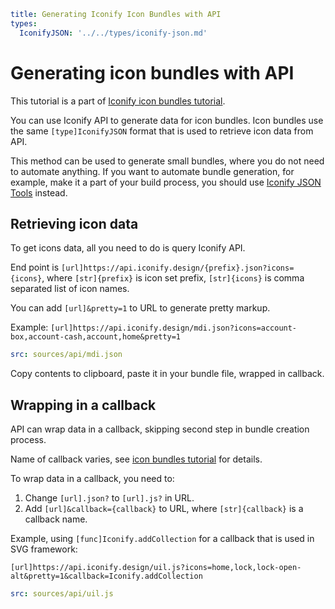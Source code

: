```yaml
title: Generating Iconify Icon Bundles with API
types:
  IconifyJSON: '../../types/iconify-json.md'
```

# Generating icon bundles with API

This tutorial is a part of [Iconify icon bundles tutorial](./index.md).

You can use Iconify API to generate data for icon bundles. Icon bundles use the same `[type]IconifyJSON` format that is used to retrieve icon data from API.

This method can be used to generate small bundles, where you do not need to automate anything. If you want to automate bundle generation, for example, make it a part of your build process, you should use [Iconify JSON Tools](./json-tools.md) instead.

## Retrieving icon data

To get icons data, all you need to do is query Iconify API.

End point is `[url]https://api.iconify.design/{prefix}.json?icons={icons}`, where `[str]{prefix}` is icon set prefix, `[str]{icons}` is comma separated list of icon names.

You can add `[url]&pretty=1` to URL to generate pretty markup.

Example: `[url]https://api.iconify.design/mdi.json?icons=account-box,account-cash,account,home&pretty=1`

```yaml
src: sources/api/mdi.json
```

Copy contents to clipboard, paste it in your bundle file, wrapped in callback.

## Wrapping in a callback

API can wrap data in a callback, skipping second step in bundle creation process.

Name of callback varies, see [icon bundles tutorial](./index.md#callbacks) for details.

To wrap data in a callback, you need to:

1. Change `[url].json?` to `[url].js?` in URL.
2. Add `[url]&callback={callback}` to URL, where `[str]{callback}` is a callback name.

Example, using `[func]Iconify.addCollection` for a callback that is used in SVG framework:

`[url]https://api.iconify.design/uil.js?icons=home,lock,lock-open-alt&pretty=1&callback=Iconify.addCollection`

```yaml
src: sources/api/uil.js
```
